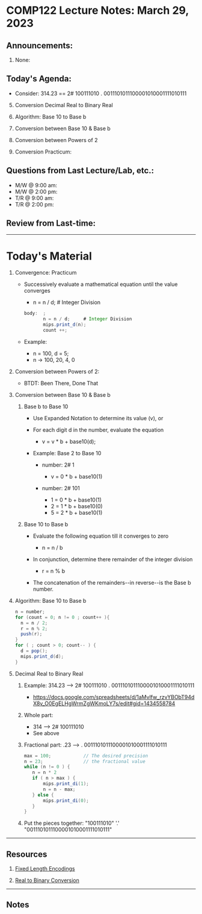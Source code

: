 # COMP122 Lecture Notes: March 29, 2023

## Announcements:
   1. None:

## Today's Agenda:

   * Consider: 314.23  == 2# 100111010 . 0011101011100001010001111010111

   5. Conversion Decimal Real to Binary Real 

   4. Algorithm: Base 10 to Base b

   3. Conversion between Base 10 & Base b
    
   2. Conversion between Powers of 2

   1. Conversion Practicum: 


## Questions from Last Lecture/Lab, etc.:
   * M/W @ 9:00 am: 
   * M/W @ 2:00 pm: 
   * T/R @ 9:00 am:
   * T/R @ 2:00 pm:


## Review from Last-time:

---
# Today's Material

  1. Convergence: Practicum
     - Successively evaluate a mathematical equation until the value converges
       *  n = n / d;     # Integer Division

        ```java
        body:  ;
               n = n / d;     # Integer Division
               mips.print_d(n);
               count ++;
        ```
     - Example:
       *  n = 100,  d = 5;
       *  n ->  100, 20, 4, 0


  1. Conversion between Powers of 2:
     - BTDT: Been There, Done That


  1. Conversion between Base 10 & Base b
     1. Base b to Base 10
        - Use Expanded Notation to determine its value (v), or
        - For each digit d in the number, evaluate the equation
          *  v = v * b + base10(d);     

        - Example: Base 2 to Base 10
          * number:  2# 1
            - v = 0 * b + base10(1)

          * number:  2# 101
            - 1 = 0 * b + base10(1)
            - 2 = 1 * b + base10(0)
            - 5 = 2 * b + base10(1)

     1. Base 10 to Base b
        - Evaluate the following equation till it converges to zero
          *  n = n / b

        - In conjunction, determine there remainder of the integer division
          *  r = n % b

        - The concatenation of the remainders--in reverse--is the Base b number.

   1. Algorithm: Base 10 to Base b

      ```java
      n = number;
      for (count = 0; n != 0 ; count++ ){
        n = n / 2;
        r = n % 2;
        push(r);
      }
      for ( ; count > 0; count-- ) {
        d = pop();
        mips.print_d(d);
      }
      ```

   1. Decimal Real to Binary Real 
      1. Example:   314.23 -->  2# 100111010 . 0011101011100001010001111010111
         - https://docs.google.com/spreadsheets/d/1aMvlfw_rzvYBObT94dX8v_O0EgELHgWrmZgWKmoLY7s/edit#gid=1434558784
      1. Whole part:  
         - 314 --> 2# 100111010
         - See above
      1. Fractional part: .23  --> . 0011101011100001010001111010111

         ```java
         max = 100;            // The desired precision
         n = 23;               // the fractional value
         while (n != 0 ) {
            n = n * 2
            if ( n > max ) {
                mips.print_di(1);
                n = n - max; 
            } else {
                mips.print_di(0);
            }
         }
         ```

      1. Put the pieces together:
         "100111010" '.' "0011101011100001010001111010111"


---
## Resources

  1. [Fixed Length Encodings](https://docs.google.com/spreadsheets/d/1eUNgDk746G9y_BstasdvrxU6iA7T5FdsiBWwvo0TH7M/edit#gid=0)

  1. [Real to Binary Conversion](https://docs.google.com/spreadsheets/d/1aMvlfw_rzvYBObT94dX8v_O0EgELHgWrmZgWKmoLY7s/edit#gid=1434558784)




---
## Notes
<!-- This section is for students to place their notes -->



